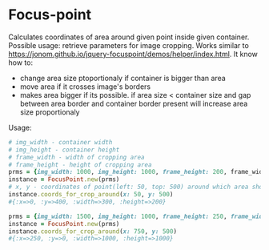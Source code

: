 # Focus-point
Calculates coordinates of area around given point inside given container. Possible usage: retrieve parameters for image  cropping. Works similar to https://jonom.github.io/jquery-focuspoint/demos/helper/index.html.
It know how to:
- change area size ptoportionaly if container is bigger than area
- move area if it crosses image's borders
- makes area bigger if its possible. if area size < container size and gap between area border and container border present will increase area size proportionaly

Usage:
```ruby
# img_width - container width
# img_height - container height
# frame_width - width of cropping area
# frame_height - height of cropping area
prms = {img_width: 1000, img_height: 1000, frame_height: 200, frame_width:300}
instance = FocusPoint.new(prms)
# x, y - coordinates of point(left: 50, top: 500) around which area should be built
instance.coords_for_crop_around(x: 50, y: 500) 
#{:x=>0, :y=>400, :width=>300, :height=>200}

prms = {img_width: 1500, img_height: 1000, frame_height: 250, frame_width: 250}
instance = FocusPoint.new(prms)
instance.coords_for_crop_around(x: 750, y: 500)
#{:x=>250, :y=>0, :width=>1000, :height=>1000}
```
